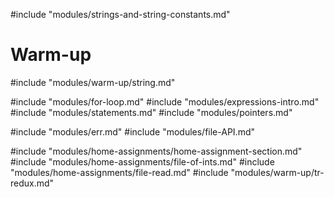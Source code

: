 #include "modules/strings-and-string-constants.md"

# Warm-up
#include "modules/warm-up/string.md"

#include "modules/for-loop.md"
#include "modules/expressions-intro.md"
#include "modules/statements.md"
#include "modules/pointers.md"

#include "modules/err.md"
#include "modules/file-API.md"

#include "modules/home-assignments/home-assignment-section.md"
#include "modules/home-assignments/file-of-ints.md"
#include "modules/home-assignments/file-read.md"
#include "modules/warm-up/tr-redux.md"
